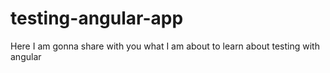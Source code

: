 # testing-angular-app
Here I am gonna share with you what I am about to learn about testing with angular
